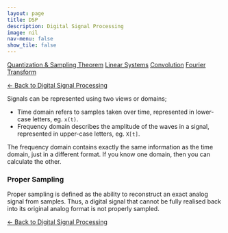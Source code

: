 ```yaml
---
layout: page
title: DSP
description: Digital Signal Processing
image: nil
nav-menu: false
show_tile: false
---
```


<a href="sampling-theorem.html" class="button small">Quantization & Sampling Theorem</a>
<a href="linear-systems.html" class="button small">Linear Systems</a>
<a href="convolution.html" class="button small">Convolution</a>
<a href="fourier-transform.html" class="button small">Fourier Transform</a>

<a href="/digital-signal-processing">&#x2190; Back to Digital Signal Processing</a>

Signals can be represented using two views or domains;

* Time domain refers to samples taken over time, represented in lower-case letters, eg. `x(t)`.
* Frequency domain describes the amplitude of the waves in a signal, represented in upper-case letters, eg. `X[t]`.

The frequency domain contains exactly the same information as the time domain, just in a different format. If you know one domain, then you can calculate the other.

### Proper Sampling

Proper sampling is defined as the ability to reconstruct an exact analog signal from samples. Thus, a digital signal that cannot be fully realised back into its original analog format is not properly sampled.

<a href="/digital-signal-processing">&#x2190; Back to Digital Signal Processing</a>
